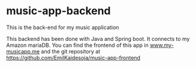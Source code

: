 # music-app-backend
This is the back-end for my music application

This backend has been done with Java and Spring boot. It connects to my Amazon mariaDB. 
You can find the frontend of this app in www.my-musicapp.me and the git repository at https://github.com/EmilKaidesoja/music-app-frontend 
